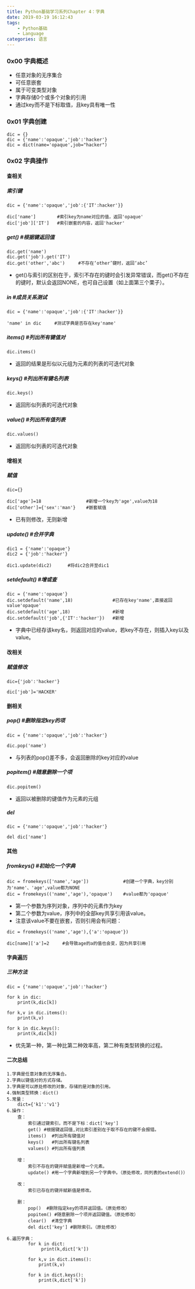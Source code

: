 ```yaml
---
title: Python基础学习系列Chapter 4：字典
date: 2019-03-19 16:12:43
tags:
	- Python基础
	- Language
categories: 语言
---
```


### 0x00 字典概述

- 任意对象的无序集合
- 可任意嵌套
- 属于可变类型对象 
- 字典存储0个或多个对象的引用
- 通过key而不是下标取值，且key具有唯一性

<!-- more -->

### 0x01 字典创建

```
dic = {}
dic = {'name':'opaque','job':'hacker'}
dic = dict(name='opaque',job="hacker")
```

### 0x02 字典操作

#### **查相关**

##### 索引键

```
dic = {'name':'opaque','job':{'IT':hacker'}}

dic['name']        #索引key为name对应的值，返回'opaque'
dic['job']['IT']   #索引嵌套的内容，返回'hacker'
```

##### get() #根据键返回值

```
dic.get('name')
dic.get('job').get('IT')
dic.get('other','abc')     #不存在‘other’键时，返回‘abc’
```

- get()与索引的区别在于，索引不存在的键时会引发异常错误，而get()不存在的键时，默认会返回NONE，也可自己设置（如上面第三个栗子）。

##### in #成员关系测试

```
dic = {'name':'opaque','job':{'IT':hacker'}}

'name' in dic     #测试字典是否存在key'name'
```

##### items() #列出所有键值对

```
dic.items()
```

- 返回的结果是形似以元组为元素的列表的可迭代对象

##### keys() #列出所有键名列表

```
dic.keys()
```

- 返回形似列表的可迭代对象

##### value() #列出所有值列表

```
dic.values()
```

- 返回形似列表的可迭代对象

#### **增相关**

##### 赋值

```
dic={}

dic['age']=18                 #新增一个key为'age',value为18
dic['other']={'sex':'man'}    #嵌套赋值
```

- 已有则修改，无则新增

##### update() #合并字典

```
dic1 = {'name':'opaque'}
dic2 = {'job':'hacker'}

dic1.update(dic2)      #将dic2合并至dic1
```

##### setdefault() #增或查

```
dic = {'name':'opaque'}
dic.setdefault('name',18)               #已存在key'name',直接返回value'opaque'
dic.setdefault('age',18)                #新增
dic.setdefault('job',{'IT':'hacker'})   #新增
```

- 字典中已经存该key名，则返回对应的value，若key不存在，则插入key以及value。

#### **改相关**

##### 赋值修改

```
dic={'job':'hacker'}

dic['job']='HACKER'
```

#### **删相关**

##### pop() #删除指定key的项

```
dic = {'name':'opaque','job':'hacker'}

dic.pop('name')
```

- 与列表的pop()差不多，会返回删除的key对应的value

##### popitem() #随意删除一个项

```
dic.popitem()
```

- 返回以被删除的键值作为元素的元组

##### del

```
dic = {'name':'opaque','job':'hacker'}

del dic['name']
```

#### **其他**

##### fromkeys() #初始化一个字典

```
dic = fromekeys(['name','age'])             #创建一个字典，key分别为'name'、'age',value都为NONE
dic = fromekeys(('name','age'),'opaque')    #value都为'opaque'
```

- 第一个参数为序列对象，序列中的元素作为key
- 第二个参数为value，序列中的全部key共享引用该value。
- 注意该value不要在嵌套，否则引用会有问题：

```
dic = fromekeys(('name','age'),{'a':'opaque'})

dic[name]['a']=2     #会导致age的a的值也会变，因为共享引用
```

#### **字典遍历**

##### 三种方法

```
dic = {'name':'opaque','job':'hacker'}

for k in dic:
    print(k,dic[k])
    
for k,v in dic.items():
    print(k,v)
    
for k in dic.keys():
    print(k,dic[k])

```

- 优先第一种，第一种比第二种效率高，第二种有类型转换的过程。

#### 二次总结

```
1.字典是任意对象的无序集合。
2.字典以键值对的方式存储。
3.字典是可以原处修改的对象，存储的是对象的引用。
4.强制类型转换：dict()
5.常量：
	dict={'k1':'v1'}
6.操作：
	查：
		索引通过键索引，而不是下标：dict['key']
		get() #根据键返回值,对比索引差别在于取不存在的键不会报错。
		items()  #列出所有键值对
		keys()   #列出所有键名列表
		values() #列出所有值列表
		
	增：
		索引不存在的键并赋值是新增一个元素。
		update() #用一个字典新增到另一个字典中。（原处修改，同列表的extend()）
		
	改：
		索引已存在的键并赋新值是修改。
	
	删：
		pop()  #删除指定key的项并返回值。（原处修改）
		popitem() #随意删除一个项并返回键值。（原处修改）
		clear()	 #清空字典
		del dict['key'] #删除索引。（原处修改）
		
6.遍历字典：
		for k in dict:
			 print(k,dict['k'])
		
		for k,v in dict.items():
			print(k,v)
			
		for k in dict.keys():
			print(k,dict['k'])

```

